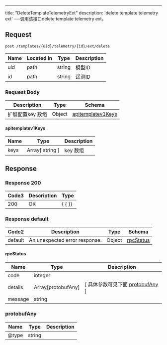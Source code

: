 ---
title: "DeleteTemplateTelemetryExt"
description: 'delete template telemetry ext'
---调用该接口delete template telemetry ext。



## Request


```
post /templates/{uid}/telemetry/{id}/ext/delete
```

| Name | Located in | Type | Description | 
| ---- | ---------- | ----------- | ----------- | 
| uid | path | string | 模型ID |  
| id | path | string | 遥测ID |  

### Request Body 
| Description | Type | Schema |
| ----------- | ------ | ------ |
| 扩展配置key 数组 | Object | [apitemplatev1Keys](#apitemplatev1Keys) |

#### apitemplatev1Keys

| Name | Type | Description | 
| ---- | ---- | ----------- |        
| keys | Array[ string ] | key 数组 |    



## Response

### Response  200
| Code3 | Description | Type | 
| ---- | ----------- | ------ | 
| 200 | OK | {   { }} |

### Response  default 
| Code2 | Description | Type | Schema |
| ---- | ----------- | ------ | ------ |
| default | An unexpected error response. | Object | [rpcStatus](#rpcStatus) |

#### rpcStatus

| Name | Type | Description | 
| ---- | ---- | ----------- |     
| code | integer |  |          
| details | Array[protobufAny] |  [ 具体参数可见下面 [protobufAny](#protobufAny) ] |       
| message | string |  |   

### protobufAny
| Name | Type | Description | 
| ---- | ---- | ----------- |     
| @type | string |  |   



